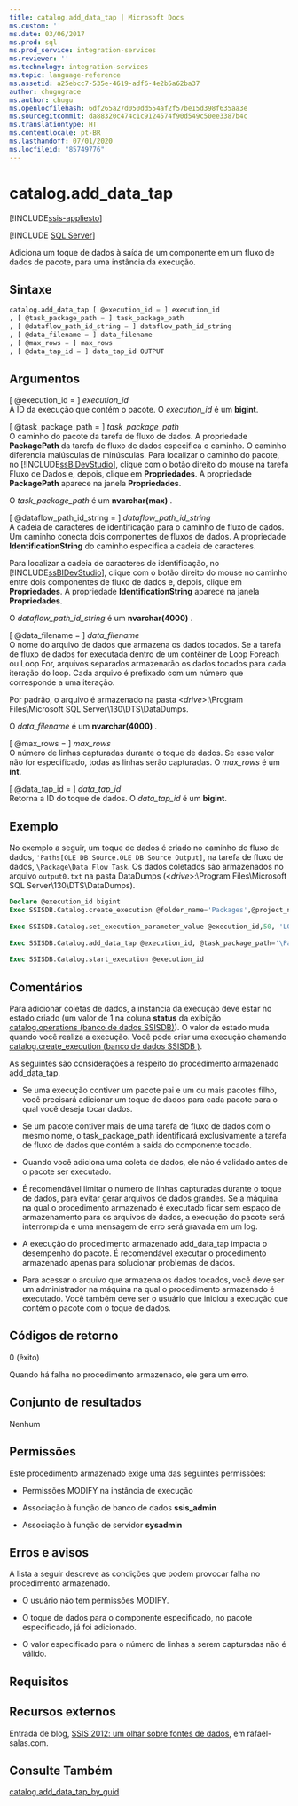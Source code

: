 ```yaml
---
title: catalog.add_data_tap | Microsoft Docs
ms.custom: ''
ms.date: 03/06/2017
ms.prod: sql
ms.prod_service: integration-services
ms.reviewer: ''
ms.technology: integration-services
ms.topic: language-reference
ms.assetid: a25ebcc7-535e-4619-adf6-4e2b5a62ba37
author: chugugrace
ms.author: chugu
ms.openlocfilehash: 6df265a27d050dd554af2f57be15d398f635aa3e
ms.sourcegitcommit: da88320c474c1c9124574f90d549c50ee3387b4c
ms.translationtype: HT
ms.contentlocale: pt-BR
ms.lasthandoff: 07/01/2020
ms.locfileid: "85749776"
---
```

# <a name="catalogadd_data_tap"></a>catalog.add_data_tap 

[!INCLUDE[ssis-appliesto](../../includes/ssis-appliesto-ssvrpluslinux-asdb-asdw-xxx.md)]


[!INCLUDE [SQL Server](../../includes/applies-to-version/sqlserver.md)]

  Adiciona um toque de dados à saída de um componente em um fluxo de dados de pacote, para uma instância da execução.  
  
## <a name="syntax"></a>Sintaxe  
  
```sql  
catalog.add_data_tap [ @execution_id = ] execution_id  
, [ @task_package_path = ] task_package_path  
, [ @dataflow_path_id_string = ] dataflow_path_id_string  
, [ @data_filename = ] data_filename  
, [ @max_rows = ] max_rows  
, [ @data_tap_id = ] data_tap_id OUTPUT  
```  
  
## <a name="arguments"></a>Argumentos  
 [ @execution_id = ] *execution_id*  
 A ID da execução que contém o pacote. O *execution_id* é um **bigint**.  
  
 [ @task_package_path = ] *task_package_path*  
 O caminho do pacote da tarefa de fluxo de dados. A propriedade **PackagePath** da tarefa de fluxo de dados especifica o caminho. O caminho diferencia maiúsculas de minúsculas. Para localizar o caminho do pacote, no [!INCLUDE[ssBIDevStudio](../../includes/ssbidevstudio-md.md)], clique com o botão direito do mouse na tarefa Fluxo de Dados e, depois, clique em **Propriedades**. A propriedade **PackagePath** aparece na janela **Propriedades**.  
  
 O *task_package_path* é um **nvarchar(max)** .  
  
 [ @dataflow_path_id_string = ] *dataflow_path_id_string*  
 A cadeia de caracteres de identificação para o caminho de fluxo de dados. Um caminho conecta dois componentes de fluxos de dados. A propriedade **IdentificationString** do caminho especifica a cadeia de caracteres.  
  
 Para localizar a cadeia de caracteres de identificação, no [!INCLUDE[ssBIDevStudio](../../includes/ssbidevstudio-md.md)], clique com o botão direito do mouse no caminho entre dois componentes de fluxo de dados e, depois, clique em **Propriedades**. A propriedade **IdentificationString** aparece na janela **Propriedades**.  
  
 O *dataflow_path_id_string* é um **nvarchar(4000)** .  
  
 [ @data_filename = ] *data_filename*  
 O nome do arquivo de dados que armazena os dados tocados. Se a tarefa de fluxo de dados for executada dentro de um contêiner de Loop Foreach ou Loop For, arquivos separados armazenarão os dados tocados para cada iteração do loop. Cada arquivo é prefixado com um número que corresponde a uma iteração.  
  
 Por padrão, o arquivo é armazenado na pasta \<*drive*>:\Program Files\Microsoft SQL Server\130\DTS\DataDumps.  
  
 O *data_filename* é um **nvarchar(4000)** .  
  
 [ @max_rows = ] *max_rows*  
 O número de linhas capturadas durante o toque de dados. Se esse valor não for especificado, todas as linhas serão capturadas. O *max_rows* é um **int**.  
  
 [ @data_tap_id = ] *data_tap_id*  
 Retorna a ID do toque de dados. O *data_tap_id* é um **bigint**.  
  
## <a name="example"></a>Exemplo  
 No exemplo a seguir, um toque de dados é criado no caminho do fluxo de dados, `'Paths[OLE DB Source.OLE DB Source Output]`, na tarefa de fluxo de dados, `\Package\Data Flow Task`. Os dados coletados são armazenados no arquivo `output0.txt` na pasta DataDumps (\<*drive*>:\Program Files\Microsoft SQL Server\130\DTS\DataDumps).  
  
```sql
Declare @execution_id bigint  
Exec SSISDB.Catalog.create_execution @folder_name='Packages',@project_name='SSISPackages', @package_name='Package.dtsx',@reference_id=Null, @use32bitruntime=False, @execution_id=@execution_id OUTPUT  
  
Exec SSISDB.Catalog.set_execution_parameter_value @execution_id,50, 'LOGGING_LEVEL', 0  
  
Exec SSISDB.Catalog.add_data_tap @execution_id, @task_package_path='\Package\Data Flow Task', @dataflow_path_id_string = 'Paths[OLE DB Source.OLE DB Source Output]', @data_filename = 'output0.txt'  
  
Exec SSISDB.Catalog.start_execution @execution_id  
```  
  
## <a name="remarks"></a>Comentários  
 Para adicionar coletas de dados, a instância da execução deve estar no estado criado (um valor de 1 na coluna **status** da exibição [catalog.operations &#40;banco de dados SSISDB&#41;](../../integration-services/system-views/catalog-operations-ssisdb-database.md)). O valor de estado muda quando você realiza a execução. Você pode criar uma execução chamando [catalog.create_execution &#40;banco de dados SSISDB &#41;](../../integration-services/system-stored-procedures/catalog-create-execution-ssisdb-database.md).  
  
 As seguintes são considerações a respeito do procedimento armazenado add_data_tap.  
  
-   Se uma execução contiver um pacote pai e um ou mais pacotes filho, você precisará adicionar um toque de dados para cada pacote para o qual você deseja tocar dados.  
  
-   Se um pacote contiver mais de uma tarefa de fluxo de dados com o mesmo nome, o task_package_path identificará exclusivamente a tarefa de fluxo de dados que contém a saída do componente tocado.  
  
-   Quando você adiciona uma coleta de dados, ele não é validado antes de o pacote ser executado.  
  
-   É recomendável limitar o número de linhas capturadas durante o toque de dados, para evitar gerar arquivos de dados grandes. Se a máquina na qual o procedimento armazenado é executado ficar sem espaço de armazenamento para os arquivos de dados, a execução do pacote será interrompida e uma mensagem de erro será gravada em um log.  
  
-   A execução do procedimento armazenado add_data_tap impacta o desempenho do pacote. É recomendável executar o procedimento armazenado apenas para solucionar problemas de dados.  
  
-   Para acessar o arquivo que armazena os dados tocados, você deve ser um administrador na máquina na qual o procedimento armazenado é executado. Você também deve ser o usuário que iniciou a execução que contém o pacote com o toque de dados.  
  
## <a name="return-codes"></a>Códigos de retorno  
 0 (êxito)  
  
 Quando há falha no procedimento armazenado, ele gera um erro.  
  
## <a name="result-set"></a>Conjunto de resultados  
 Nenhum  
  
## <a name="permissions"></a>Permissões  
 Este procedimento armazenado exige uma das seguintes permissões:  
  
-   Permissões MODIFY na instância de execução  
  
-   Associação à função de banco de dados **ssis_admin**  
  
-   Associação à função de servidor **sysadmin**  
  
## <a name="errors-and-warnings"></a>Erros e avisos  
 A lista a seguir descreve as condições que podem provocar falha no procedimento armazenado.  
  
-   O usuário não tem permissões MODIFY.  
  
-   O toque de dados para o componente especificado, no pacote especificado, já foi adicionado.  
  
-   O valor especificado para o número de linhas a serem capturadas não é válido.  
  
## <a name="requirements"></a>Requisitos  
  
## <a name="external-resources"></a>Recursos externos  
 Entrada de blog, [SSIS 2012: um olhar sobre fontes de dados](https://go.microsoft.com/fwlink/?LinkId=239983), em rafael-salas.com.  
  
## <a name="see-also"></a>Consulte Também  
 [catalog.add_data_tap_by_guid](../../integration-services/system-stored-procedures/catalog-add-data-tap-by-guid.md)  
  
  
